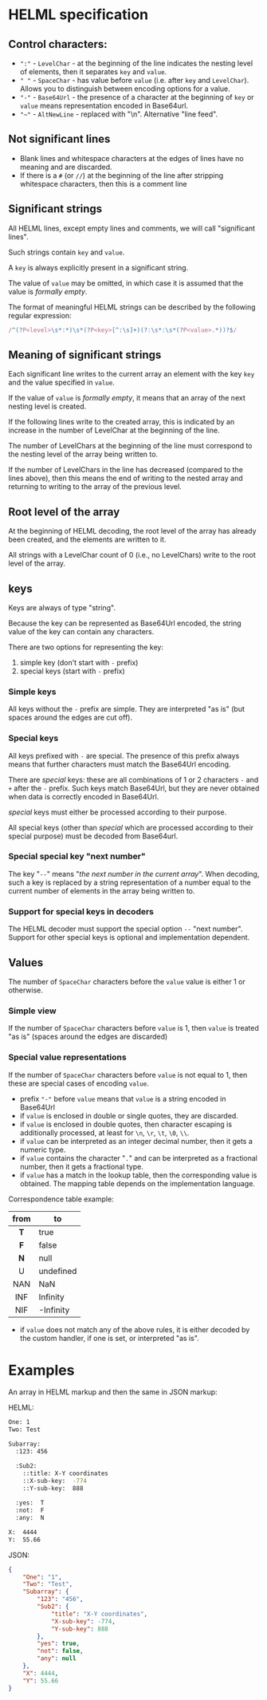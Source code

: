 
# HELML specification

## Control characters:

  - `":"` - `LevelChar` - at the beginning of the line indicates the nesting level of elements, then it separates `key` and `value`.
  - `" "` - `SpaceChar` - has value before `value` (i.e. after `key` and `LevelChar`). Allows you to distinguish between encoding options for a value.
  - `"-"` - `Base64Url` - the presence of a character at the beginning of `key` or `value` means representation encoded in Base64url.
  - `"~"` - `AltNewLine` - replaced with "\n". Alternative "line feed".

## Not significant lines

  - Blank lines and whitespace characters at the edges of lines have no meaning and are discarded.
  - If there is a `#` (or `//`) at the beginning of the line after stripping whitespace characters, then this is a comment line

## Significant strings

All HELML lines, except empty lines and comments, we will call "significant lines".

Such strings contain `key` and `value`.

A `key` is always explicitly present in a significant string.

The value of `value` may be omitted, in which case it is assumed that the value is *formally empty*.

The format of meaningful HELML strings can be described by the following regular expression:

```javascript
/^(?P<level>\s*:*)\s*(?P<key>[^:\s]+)(?:\s*:\s*(?P<value>.*))?$/
```

## Meaning of significant strings

Each significant line writes to the current array an element with the key `key` and the value specified in `value`.

If the value of `value` is *formally empty*, it means that an array of the next nesting level is created.

If the following lines write to the created array, this is indicated by an increase in the number of LevelChar at the beginning of the line.

The number of LevelChars at the beginning of the line must correspond to the nesting level of the array being written to.

If the number of LevelChars in the line has decreased (compared to the lines above), then this means the end of writing to the nested array and returning to writing to the array of the previous level.

## Root level of the array

At the beginning of HELML decoding, the root level of the array has already been created, and the elements are written to it.

All strings with a LevelChar count of 0 (i.e., no LevelChars) write to the root level of the array.

## keys

Keys are always of type "string".

Because the key can be represented as Base64Url encoded, the string value of the key can contain any characters.

There are two options for representing the key:
  1. simple key (don't start with `-` prefix)
  2. special keys (start with `-` prefix)

### Simple keys

All keys without the `-` prefix are simple.
They are interpreted "as is" (but spaces around the edges are cut off).

### Special keys

All keys prefixed with `-` are special. The presence of this prefix always means that further characters must match the Base64Url encoding.

There are *special* keys: these are all combinations of 1 or 2 characters `-` and `+` after the `-` prefix. Such keys match Base64Url, but they are never obtained when data is correctly encoded in Base64Url.

*special* keys must either be processed according to their purpose.

All special keys (other than *special* which are processed according to their special purpose) must be decoded from Base64url.

### Special special key "next number"

The key "`--`" means "*the next number in the current array*". When decoding, such a key is replaced by a string representation of a number equal to the current number of elements in the array being written to.
 

### Support for special keys in decoders

The HELML decoder must support the special option `--` "next number".
Support for other special keys is optional and implementation dependent.

## Values

The number of `SpaceChar` characters before the `value` value is either 1 or otherwise.

### Simple view

If the number of `SpaceChar` characters before `value` is 1, then `value` is treated "as is" (spaces around the edges are discarded)

### Special value representations

If the number of `SpaceChar` characters before `value` is not equal to 1, then these are special cases of encoding `value`.

  - prefix `"-"` before `value` means that `value` is a string encoded in Base64Url
  - if `value` is enclosed in double or single quotes, they are discarded.
  - if `value` is enclosed in double quotes, then character escaping is additionally processed, at least for `\n`, `\r`, `\t`, `\0`, `\\`.
  - if `value` can be interpreted as an integer decimal number, then it gets a numeric type.
  - if `value` contains the character "`.`" and can be interpreted as a fractional number, then it gets a fractional type.
  - if `value` has a match in the lookup table, then the corresponding value is obtained.
The mapping table depends on the implementation language.

Correspondence table example:

| from | to |
| :---: | --- |
| **T** | true |
| **F** | false |
| **N** | null |
| U | undefined |
| NAN | NaN |
| INF | Infinity |
| NIF | -Infinity |

- if `value` does not match any of the above rules, it is either decoded by the custom handler, if one is set, or interpreted "as is".

# Examples

An array in HELML markup and then the same in JSON markup:

HELML:
```sh
One: 1
Two: Test

Subarray:
  :123: 456

  :Sub2:
    ::title: X-Y coordinates
    ::X-sub-key:  -774
    ::Y-sub-key:  888
  
  :yes:  T
  :not:  F
  :any:  N

X:  4444
Y:  55.66
```
JSON:
```json
{
	"One": "1",
	"Two": "Test",
	"Subarray": {
		"123": "456",
		"Sub2": {
			"title": "X-Y coordinates",
			"X-sub-key": -774,
			"Y-sub-key": 888
		},
		"yes": true,
		"not": false,
		"any": null
	},
	"X": 4444,
	"Y": 55.66
}
```